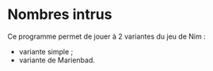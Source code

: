 # Nombres intrus

Ce programme permet de jouer à 2 variantes du jeu de Nim :
* variante simple ;
* variante de Marienbad.
